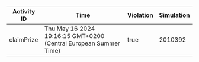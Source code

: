 | Activity ID | Time | Violation | Simulation |
| --- | --- | --- | --- |
| claimPrize | Thu May 16 2024 19:16:15 GMT+0200 (Central European Summer Time) | true | 2010392 |